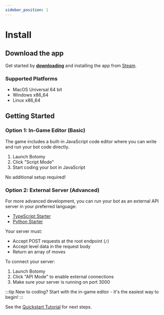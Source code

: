 ```yaml
---
sidebar_position: 1
---
```


# Install

## Download the app

Get started by **[downloading](https://store.steampowered.com/app/3566430/Botomy)** and installing the app from [Steam](https://store.steampowered.com/about/).

### Supported Platforms

- MacOS Universal 64 bit
- Windows x86_64
- Linux x86_64

## Getting Started

### Option 1: In-Game Editor (Basic)

The game includes a built-in JavaScript code editor where you can write and run your bot code directly.

1. Launch Botomy
2. Click "Script Mode"
3. Start coding your bot in JavaScript

No additional setup required!

### Option 2: External Server (Advanced)

For more advanced development, you can run your bot as an external API server in your preferred language:

- [TypeScript Starter](https://github.com/botomy/botomy-node-starter)
- [Python Starter](https://github.com/botomy/botomy-python-starter)

Your server must:

- Accept POST requests at the root endpoint (`/`)
- Accept level data in the request body
- Return an array of moves

To connect your server:

1. Launch Botomy
2. Click "API Mode" to enable external connections
3. Make sure your server is running on port 3000

:::tip
New to coding? Start with the in-game editor - it's the easiest way to begin!
:::

See the [Quickstart Tutorial](/docs/getting-started/quickstart-tutorial) for next steps.
